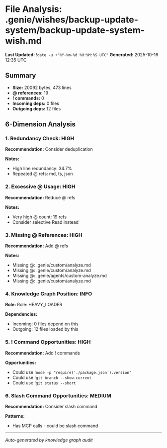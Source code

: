 # File Analysis: .genie/wishes/backup-update-system/backup-update-system-wish.md
**Last Updated:** !`date -u +"%Y-%m-%d %H:%M:%S UTC"`
**Generated:** 2025-10-16 12:35 UTC

## Summary

- **Size:** 20092 bytes, 473 lines
- **@ references:** 19
- **! commands:** 0
- **Incoming deps:** 0 files
- **Outgoing deps:** 12 files

## 6-Dimension Analysis

### 1. Redundancy Check: HIGH

**Recommendation:** Consider deduplication

**Notes:**
- High line redundancy: 34.7%
- Repeated @ refs: md, ts, json

### 2. Excessive @ Usage: HIGH

**Recommendation:** Reduce @ refs

**Notes:**
- Very high @ count: 19 refs
- Consider selective Read instead

### 3. Missing @ References: HIGH

**Recommendation:** Add @ refs

**Notes:**
- Missing @: .genie/custom/analyze.md
- Missing @: .genie/custom/analyze.md
- Missing @: .genie/agents/custom-analyze.md
- Missing @: .genie/custom/analyze.md

### 4. Knowledge Graph Position: INFO

**Role:** Role: HEAVY_LOADER

**Dependencies:**
- Incoming: 0 files depend on this
- Outgoing: 12 files loaded by this

### 5. ! Command Opportunities: HIGH

**Recommendation:** Add ! commands

**Opportunities:**
- Could use !`node -p "require('./package.json').version"`
- Could use !`git branch --show-current`
- Could use !`git status --short`

### 6. Slash Command Opportunities: MEDIUM

**Recommendation:** Consider slash command

**Patterns:**
- Has MCP calls - could be slash command

---

*Auto-generated by knowledge graph audit*
